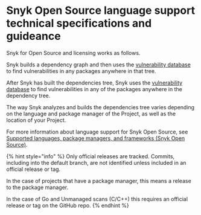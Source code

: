 # Snyk Open Source language support technical specifications and guideance

Snyk for Open Source and licensing works as follows.

Snyk builds a dependency graph and then uses the [vulnerability database](https://snyk.io/vuln) to find vulnerabilities in any packages anywhere in that tree.

After Snyk has built the dependencies tree, Snyk uses the [vulnerability database](https://snyk.io/vuln) to find vulnerabilities in any of the packages anywhere in the dependency tree.

The way Snyk analyzes and builds the dependencies tree varies depending on the language and package manager of the Project, as well as the location of your Project.

For more information about language support for Snyk Open Source, see [Supported languages, package managers, and frameworks (Snyk Open Source)](./#open-source-and-licensing-snyk-open-source).

{% hint style="info" %}
Only official releases are tracked. Commits, including into the default branch, are not identified unless included in an official release or tag.&#x20;

In the case of projects that have a package manager, this means a release to the package manager.&#x20;

In the case of Go and Unmanaged scans (C/C++) this requires an official release or tag on the GitHub repo.
{% endhint %}
